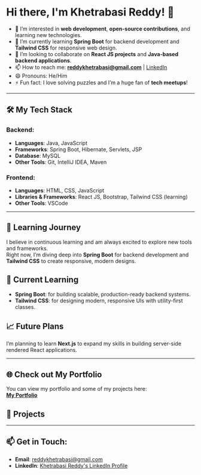 # Hi there, I'm Khetrabasi Reddy! 👋

- 👀 I’m interested in **web development**, **open-source contributions**, and learning new technologies.
- 🌱 I’m currently learning **Spring Boot** for backend development and **Tailwind CSS** for responsive web design.
- 💞️ I’m looking to collaborate on **React JS projects** and **Java-based backend applications**.
- 📫 How to reach me: **[reddykhetrabasi@gmail.com](mailto:reddykhetrabasi@gmail.com)** | [LinkedIn](https://www.linkedin.com/in/khetrabasi-reddy-b0ba77224/)
- 😄 Pronouns: He/Him
- ⚡ Fun fact: I love solving puzzles and I’m a huge fan of **tech meetups**!

---

## 🛠️ My Tech Stack

### **Backend**:
- **Languages**: Java, JavaScript
- **Frameworks**: Spring Boot, Hibernate, Servlets, JSP
- **Database**: MySQL
- **Other Tools**: Git, IntelliJ IDEA, Maven

### **Frontend**:
- **Languages**: HTML, CSS, JavaScript
- **Libraries & Frameworks**: React JS, Bootstrap, Tailwind CSS (learning)
- **Other Tools**: VSCode

---

## 🌱 Learning Journey

I believe in continuous learning and am always excited to explore new tools and frameworks.  
Right now, I’m diving deep into **Spring Boot** for backend development and **Tailwind CSS** to create responsive, modern designs.

## 🎯 Current Learning

- **Spring Boot**: for building scalable, production-ready backend systems.
- **Tailwind CSS**: for designing modern, responsive UIs with utility-first classes.

## 📈 Future Plans

I’m planning to learn **Next.js** to expand my skills in building server-side rendered React applications.

---

## 🌐 Check out My Portfolio

You can view my portfolio and some of my projects here:  
**[My Portfolio](https://khetrabasireddy.github.io/my-portfolio/)**

## 🚀 Projects

<!-- You can add project details here once you're ready -->
<!--
1. **[Project Name 1]**  
   _Description: Brief overview of the project, key features, and technologies used._

2. **[Project Name 2]**  
   _Description: Overview of the problem solved, tools used, and why it's significant._
-->

---

## 📫 Get in Touch:

- **Email**: [reddykhetrabasi@gmail.com](mailto:reddykhetrabasi@gmail.com)
- **LinkedIn**: [Khetrabasi Reddy's LinkedIn Profile](https://www.linkedin.com/in/khetrabasi-reddy-b0ba77224/)

